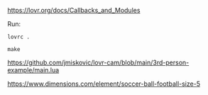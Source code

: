 https://lovr.org/docs/Callbacks_and_Modules

Run:

```shell
lovrc .
```
```shell
make
```

https://github.com/jmiskovic/lovr-cam/blob/main/3rd-person-example/main.lua



https://www.dimensions.com/element/soccer-ball-football-size-5